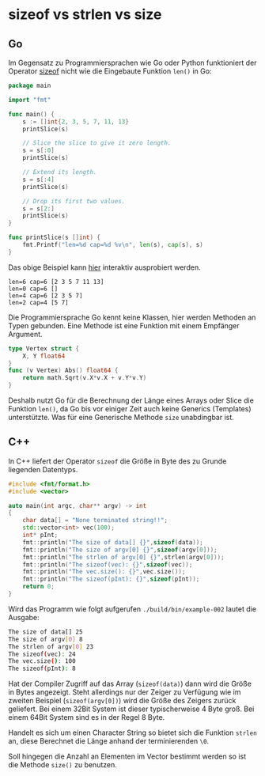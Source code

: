 # sizeof vs strlen vs size

## Go

Im Gegensatz zu Programmiersprachen wie Go oder Python funktioniert der Operator [sizeof](https://en.cppreference.com/w/cpp/language/sizeof) nicht wie die Eingebaute Funktion `len()` in Go:

```go
package main

import "fmt"

func main() {
	s := []int{2, 3, 5, 7, 11, 13}
	printSlice(s)

	// Slice the slice to give it zero length.
	s = s[:0]
	printSlice(s)

	// Extend its length.
	s = s[:4]
	printSlice(s)

	// Drop its first two values.
	s = s[2:]
	printSlice(s)
}

func printSlice(s []int) {
	fmt.Printf("len=%d cap=%d %v\n", len(s), cap(s), s)
}
```

Das obige Beispiel kann [hier](https://go.dev/tour/moretypes/11) interaktiv ausprobiert werden.

```
len=6 cap=6 [2 3 5 7 11 13]
len=0 cap=6 []
len=4 cap=6 [2 3 5 7]
len=2 cap=4 [5 7]
```

Die Programmiersprache Go kennt keine Klassen, hier werden Methoden an Typen gebunden. Eine Methode ist eine Funktion mit einem Empfänger Argument.

```go
type Vertex struct {
	X, Y float64
}
func (v Vertex) Abs() float64 {
	return math.Sqrt(v.X*v.X + v.Y*v.Y)
}
```

Deshalb nutzt Go für die Berechnung der Länge eines Arrays oder Slice die Funktion `len()`, da Go bis vor einiger Zeit auch keine Generics (Templates) unterstützte. Was für eine Generische Methode `size` unabdingbar ist.


## C++
In C++ liefert der Operator `sizeof` die Größe in Byte des zu Grunde liegenden Datentyps.

```cpp
#include <fmt/format.h>
#include <vector>

auto main(int argc, char** argv) -> int
{
    char data[] = "None terminated string!!";
    std::vector<int> vec(100);
    int* pInt;
    fmt::println("The size of data[] {}",sizeof(data));
    fmt::println("The size of argv[0] {}",sizeof(argv[0]));
    fmt::println("The strlen of argv[0] {}",strlen(argv[0]));
    fmt::println("The sizeof(vec): {}",sizeof(vec));
    fmt::println("The vec.size(): {}",vec.size());
    fmt::println("The sizeof(pInt): {}",sizeof(pInt));
    return 0;
}

```

Wird das Programm wie folgt aufgerufen `./build/bin/example-002` lautet die Ausgabe:

```sh
The size of data[] 25
The size of argv[0] 8
The strlen of argv[0] 23
The sizeof(vec): 24
The vec.size(): 100
The sizeof(pInt): 8
```

Hat der Compiler Zugriff auf das Array (`sizeof(data)`) dann wird die Größe in Bytes angezeigt. Steht allerdings nur der Zeiger zu Verfügung wie im zweiten Beispiel (`sizeof(argv[0])`) wird die Größe des Zeigers zurück geliefert. Bei einem 32Bit System ist dieser typischerweise 4 Byte groß. Bei einem 64Bit System sind es in der Regel 8 Byte.

Handelt es sich um einen Character String so bietet sich die Funktion `strlen` an, diese Berechnet die Länge anhand der terminierenden `\0`.

Soll hingegen die Anzahl an Elementen im Vector bestimmt werden so ist die Methode `size()` zu benutzen.
